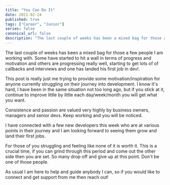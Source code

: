 ```yaml
---
title: "You Can Do It"
date: 2021-02-24
published: true
tags: ["Career", "Junior"]
series: false
canonical_url: false
description: "The last couple of weeks has been a mixed bag for those a few people I am working with. Some have started to hit a wall in terms of progress and motivation and others are progressing really well, starting to get lots of of callbacks and interviews and one has landed his first job in dev!."
---
```


The last couple of weeks has been a mixed bag for those a few people I am working with. Some have started to hit a wall in terms of progress and motivation and others are progressing really well, starting to get lots of of callbacks and interviews and one has landed his first job in dev!.

This post is really just me trying to provide some motivation/inspiration for anyone currently struggling on their journey into development. I know it's hard, I have been in the same situation not too long ago, but if you stick at it, continue to improve little by little each day/week/month you will get what you want.

Consistence and passion are valued very highly by business owners, managers and senior devs. Keep working and you will be noticed.

I have connected with a few new developers this week who are at various points in their journey and I am looking forward to seeing them grow and land their first jobs.

For those of you struggling and feeling like none of it is worth it. This is a crucial time, if you can grind through this period and come out the other side then you are set. So many drop off and give up at this point. Don't be one of those people.

As usual I am here to help and guide anybody I can, so if you would like to connect and get support from me then reach out!
